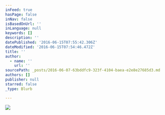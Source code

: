 ```yaml
---
inFeed: true
hasPage: false
inNav: false
isBasedOnUrl: ''
inLanguage: null
keywords: []
description: ''
datePublished: '2016-06-15T07:55:42.306Z'
dateModified: '2016-06-15T07:54:46.472Z'
title: ''
author:
  - name: ''
    url: ''
sourcePath: _posts/2016-06-07-63bddfc9-323f-4104-baea-e2e8e27685d3.md
authors: []
publisher: null
starred: false
_type: Blurb

---
```

![](https://the-grid-user-content.s3-us-west-2.amazonaws.com/7ea9a706-d4c8-4800-a2a1-c848999329db.jpg)